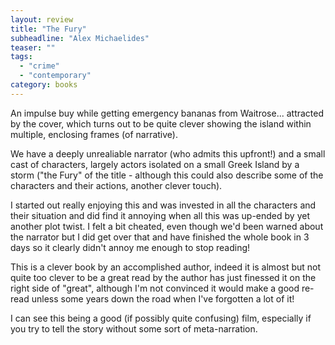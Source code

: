 ```yaml
---
layout: review
title: "The Fury"
subheadline: "Alex Michaelides"
teaser: ""
tags:
  - "crime"
  - "contemporary"
category: books
---
```


An impulse buy while getting emergency bananas from Waitrose... attracted by the cover, which
turns out to be quite clever showing the island within multiple, enclosing frames (of narrative).

We have a deeply unrealiable narrator (who admits this upfront!) and a small cast of characters,
largely actors isolated on a small Greek Island by a storm ("the Fury" of the title - although
this could also describe some of the characters and their actions, another clever touch).

I started out really enjoying this and was invested in all the characters and their
situation and did find it annoying when all this was up-ended by yet another plot twist.
I felt a bit cheated, even though we'd been warned about the narrator but I did get over
that and have finished the whole book in 3 days so it clearly didn't annoy me enough
to stop reading!

This is a clever book by an accomplished author, indeed it is almost but not quite
too clever to be a great read by the author has just finessed it on the right side
of "great", although I'm not convinced it would make a good re-read unless
some years down the road when I've forgotten a lot of it!

I can see this being a good (if possibly quite confusing) film, especially
if  you try to tell the story without some sort of meta-narration.
